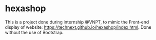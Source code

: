 # hexashop
This is a project done during internship @VNPT, to mimic the Front-end display of website: https://technext.github.io/hexashop/index.html. Done without the use of Bootstrap.
